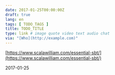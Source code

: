 ```yaml
---
date: 2017-01-25T00:00:00Z
draft: true
lang: en
tags: [ TODO_TAGS ]
title: TODO_TITLE
type: link # image quote video text audio chat
via: "[Who](http://example.com)"
---
```



[https://www.scalawilliam.com/essential-sbt/](https://www.scalawilliam.com/essential-sbt/)

2017-01-25
